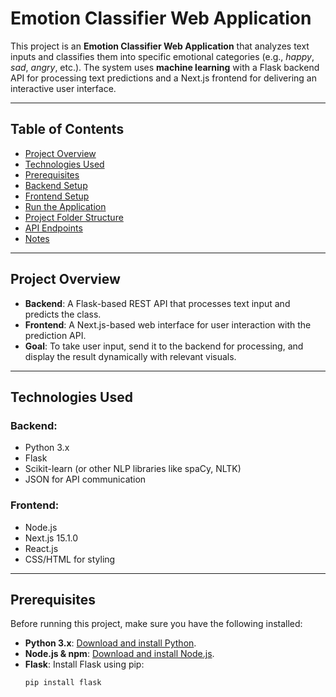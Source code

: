 # Emotion Classifier Web Application

This project is an **Emotion Classifier Web Application** that analyzes text inputs and classifies them into specific emotional categories (e.g., *happy*, *sad*, *angry*, etc.). The system uses **machine learning** with a Flask backend API for processing text predictions and a Next.js frontend for delivering an interactive user interface.

---

## Table of Contents
- [Project Overview](#project-overview)
- [Technologies Used](#technologies-used)
- [Prerequisites](#prerequisites)
- [Backend Setup](#backend-setup)
- [Frontend Setup](#frontend-setup)
- [Run the Application](#run-the-application)
- [Project Folder Structure](#project-folder-structure)
- [API Endpoints](#api-endpoints)
- [Notes](#notes)

---

## Project Overview

- **Backend**: A Flask-based REST API that processes text input and predicts the class.
- **Frontend**: A Next.js-based web interface for user interaction with the prediction API.
- **Goal**: To take user input, send it to the backend for processing, and display the result dynamically with relevant visuals.

---

## Technologies Used

### Backend:
- Python 3.x
- Flask
- Scikit-learn (or other NLP libraries like spaCy, NLTK)
- JSON for API communication

### Frontend:
- Node.js
- Next.js 15.1.0
- React.js
- CSS/HTML for styling

---

## Prerequisites

Before running this project, make sure you have the following installed:

- **Python 3.x**: [Download and install Python](https://www.python.org/).
- **Node.js & npm**: [Download and install Node.js](https://nodejs.org/).
- **Flask**: Install Flask using pip:
  ```bash
  pip install flask
